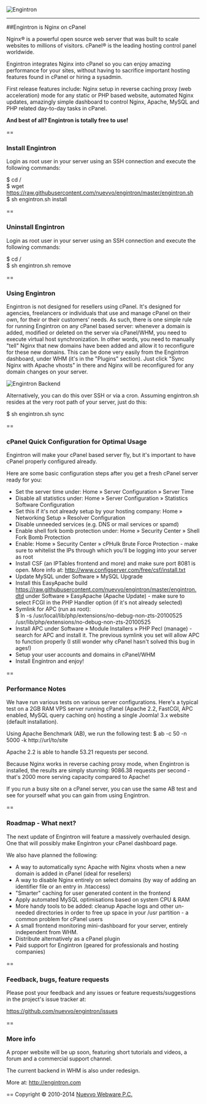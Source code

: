 ![Engintron](http://engintron.com/assets/logo/Engintron_Logo_316x98_24_black.png)
***

##Engintron is Nginx on cPanel

Nginx® is a powerful open source web server that was built to scale websites to millions of visitors. cPanel® is the leading hosting control panel worldwide.

Engintron integrates Nginx into cPanel so you can enjoy amazing performance for your sites, without having to sacrifice important hosting features found in cPanel or hiring a sysadmin.

First release features include: Nginx setup in reverse caching proxy (web acceleration) mode for any static or PHP based website, automated Nginx updates, amazingly simple dashboard to control Nginx, Apache, MySQL and PHP related day-to-day tasks in cPanel.

**And best of all? Engintron is totally free to use!**


==
### Install Engintron
Login as root user in your server using an SSH connection and execute the following commands:

$ cd /  
$ wget https://raw.githubusercontent.com/nuevvo/engintron/master/engintron.sh  
$ sh engintron.sh install  


==
### Uninstall Engintron
Login as root user in your server using an SSH connection and execute the following commands:

$ cd /  
$ sh engintron.sh remove  


==
### Using Engintron
Engintron is not designed for resellers using cPanel. It's designed for agencies, freelancers or individuals that use and manage cPanel on their own, for their or their customers' needs. As such, there is one simple rule for running Engintron on any cPanel based server: whenever a domain is added, modified or deleted on the server via cPanel/WHM, you need to execute virtual host synchronization. In other words, you need to manually "tell" Nginx that new domains have been added and allow it to reconfigure for these new domains. This can be done very easily from the Engintron dashboard, under WHM (it's in the "Plugins" section). Just click "Sync Nginx with Apache vhosts" in there and Nginx will be reconfigured for any domain changes on your server.

![Engintron Backend](http://engintron.com/assets/screenshots/1.0.2_backend.png)

Alternatively, you can do this over SSH or via a cron. Assuming engintron.sh resides at the very root path of your server, just do this:

$ sh engintron.sh sync  


==
### cPanel Quick Configuration for Optimal Usage
Engintron will make your cPanel based server fly, but it's important to have cPanel properly configured already.

Here are some basic configuration steps after you get a fresh cPanel server ready for you:

- Set the server time under: Home » Server Configuration » Server Time
- Disable all statistics under: Home » Server Configuration » Statistics Software Configuration
- Set this if it's not already setup by your hosting company: Home » Networking Setup » Resolver Configuration
- Disable unneeded services (e.g. DNS or mail services or spamd)
- Enable shell fork bomb protection under: Home » Security Center » Shell Fork Bomb Protection
- Enable: Home » Security Center » cPHulk Brute Force Protection - make sure to whitelist the IPs through which you'll be logging into your server as root
- Install CSF (an IPTables frontend and more) and make sure port 8081 is open. More info at: http://www.configserver.com/free/csf/install.txt
- Update MySQL under Software » MySQL Upgrade
- Install this EasyApache build https://raw.githubusercontent.com/nuevvo/engintron/master/engintron.dtd under Software » EasyApache (Apache Update) - make sure to select FCGI in the PHP Handler option (if it's not already selected)
- Symlink for APC (run as root):  
     $ ln -s /usr/local/lib/php/extensions/no-debug-non-zts-20100525 /usr/lib/php/extensions/no-debug-non-zts-20100525
- Install APC under Software » Module Installers » PHP Pecl (manage) - search for APC and install it. The previous symlink you set will allow APC to function properly (I still wonder why cPanel hasn't solved this bug in ages!)
- Setup your user accounts and domains in cPanel/WHM
- Install Engintron and enjoy!


==
### Performance Notes
We have run various tests on various server configurations. Here's a typical test on a 2GB RAM VPS server running cPanel (Apache 2.2, FastCGI, APC enabled, MySQL query caching on) hosting a single Joomla! 3.x website (default installation).

Using Apache Benchmark (AB), we run the following test: $ ab -c 50 -n 5000 -k http://url/to/site

Apache 2.2 is able to handle 53.21 requests per second.

Because Nginx works in reverse caching proxy mode, when Engintron is installed, the results are simply stunning: 9086.38 requests per second - that's 2000 more serving capacity compared to Apache!

If you run a busy site on a cPanel server, you can use the same AB test and see for yourself what you can gain from using Engintron.


==
### Roadmap - What next?
The next update of Engintron will feature a massively overhauled design. One that will possibly make Engintron your cPanel dashboard page.

We also have planned the following:
- A way to automatically sync Apache with Nginx vhosts when a new domain is added in cPanel (ideal for resellers)
- A way to disable Nginx entirely on select domains (by way of adding an identifier file or an entry in .htaccess)
- "Smarter" caching for user generated content in the frontend
- Apply automated MySQL optimisations based on system CPU & RAM
- More handy tools to be added: cleanup Apache logs and other un-needed directories in order to free up space in your /usr partition - a common problem for cPanel users
- A small frontend monitoring mini-dashboard for your server, entirely independent from WHM.
- Distribute alternatively as a cPanel plugin
- Paid support for Engintron (geared for professionals and hosting companies)


==
### Feedback, bugs, feature requests
Please post your feedback and any issues or feature requests/suggestions in the project's issue tracker at:

https://github.com/nuevvo/engintron/issues


==
### More info
A proper website will be up soon, featuring short tutorials and videos, a forum and a commercial support channel.

The current backend in WHM is also under redesign.

More at: http://engintron.com


==
Copyright &copy; 2010-2014 [Nuevvo Webware P.C.](http://nuevvo.com)
